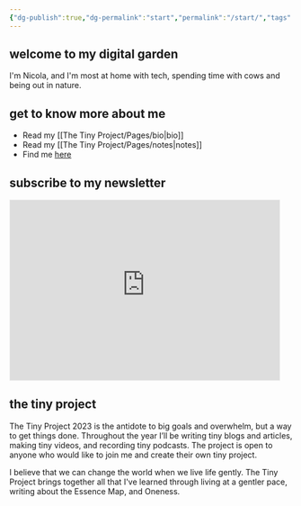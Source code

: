 ```yaml
---
{"dg-publish":true,"dg-permalink":"start","permalink":"/start/","tags":"gardenEntry"}
---
```



## welcome to my digital garden

I'm Nicola, and I'm most at home with tech, spending time with cows and being out in nature. 

## get to know more about me

- Read my [[The Tiny Project/Pages/bio\|bio]]
- Read my [[The Tiny Project/Pages/notes\|notes]]
- Find me [here](https://thetinyproject.start.page/)

## subscribe to my newsletter

<iframe src="https://www.thetinyproject.club/embed" width="480" height="320" style="border:1px solid #EEE; background:white;" frameborder="0" scrolling="no"></iframe>

## the tiny project

The Tiny Project 2023 is the antidote to big goals and overwhelm, but a way to get things done. Throughout the year I’ll be writing tiny blogs and articles, making tiny videos, and recording tiny podcasts. The project is open to anyone who would like to join me and create their own tiny project.

I believe that we can change the world when we live life gently. The Tiny Project brings together all that I've learned through living at a gentler pace, writing about the Essence Map, and Oneness. 